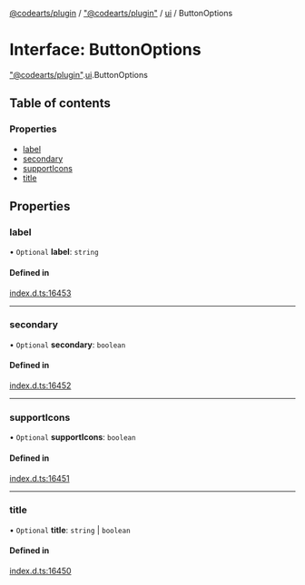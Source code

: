 [@codearts/plugin](../README.md) / ["@codearts/plugin"](../modules/_codearts_plugin_.md) / [ui](../modules/codearts_plugin_.ui.md) / ButtonOptions

# Interface: ButtonOptions

["@codearts/plugin"](../modules/_codearts_plugin_.md).[ui](../modules/codearts_plugin_.ui.md).ButtonOptions

## Table of contents

### Properties

- [label](codearts_plugin_.ui.ButtonOptions.md#label)
- [secondary](codearts_plugin_.ui.ButtonOptions.md#secondary)
- [supportIcons](codearts_plugin_.ui.ButtonOptions.md#supporticons)
- [title](codearts_plugin_.ui.ButtonOptions.md#title)

## Properties

### label

• `Optional` **label**: `string`

#### Defined in

[index.d.ts:16453](https://github.com/huaweicloud/cloudide-plugin-api/blob/5055bbd/index.d.ts#L16453)

___

### secondary

• `Optional` **secondary**: `boolean`

#### Defined in

[index.d.ts:16452](https://github.com/huaweicloud/cloudide-plugin-api/blob/5055bbd/index.d.ts#L16452)

___

### supportIcons

• `Optional` **supportIcons**: `boolean`

#### Defined in

[index.d.ts:16451](https://github.com/huaweicloud/cloudide-plugin-api/blob/5055bbd/index.d.ts#L16451)

___

### title

• `Optional` **title**: `string` \| `boolean`

#### Defined in

[index.d.ts:16450](https://github.com/huaweicloud/cloudide-plugin-api/blob/5055bbd/index.d.ts#L16450)
